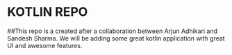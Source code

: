 # KOTLIN REPO
##This repo is a created after a collaboration between Arjun Adhikari and Sandesh Sharma. We will be adding some great kotlin application with great UI and awesome features.

